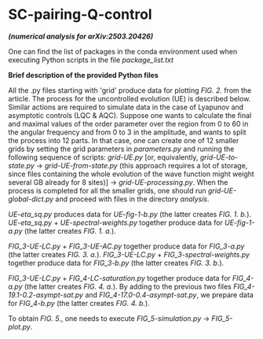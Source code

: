 # SC-pairing-Q-control
***(numerical analysis for arXiv:2503.20426)***

One can find the list of packages in the conda environment used when executing Python scripts in the file *package_list.txt*

**Brief description of the provided Python files**

All the .py files starting with 'grid' produce data for plotting *FIG. 2.* from the article. The process for the uncontrolled evolution (UE) is described below. Similar actions are required to simulate data in the case of Lyapunov and asymptotic controls (LQC & AQC). Suppose one wants to calculate the final and maximal values of the order parameter over the region from 0 to 60 in the angular frequency and from 0 to 3 in the amplitude, and wants to split the process into 12 parts. In that case, one can create one of 12 smaller grids by setting the grid parameters in *parameters.py* and running the following sequence of scripts: *grid-UE.py* [or, equivalently, *grid-UE-to-state.py* -> *grid-UE-from-state.py* (this approach requires a lot of storage, since files containing the whole evolution of the wave function might weight several GB already for 8 sites)] -> *grid-UE-processing.py*. When the process is completed for all the smaller grids, one should run *grid-UE-global-dict.py* and proceed with files in the directory *analysis*.

*UE-eta_sq.py* produces data for *UE-fig-1-b.py* (the latter creates *FIG. 1. b.*). *UE-eta_sq.py* + *UE-spectral-weights.py* together produce data for *UE-fig-1-a.py* (the latter creates *FIG. 1. a.*).

*FIG_3-UE-LC.py* + *FIG_3-UE-AC.py* together produce data for *FIG_3-a.py* (the latter creates *FIG. 3. a.*). *FIG_3-UE-LC.py* + *FIG_3-spectral-weights.py* together produce data for *FIG_3-b.py* (the latter creates *FIG. 3. b.*).

*FIG_3-UE-LC.py* + *FIG_4-LC-saturation.py* together produce data for *FIG_4-a.py* (the latter creates *FIG. 4. a.*). By adding to the previous two files *FIG_4-19.1-0.2-asympt-sat.py* and *FIG_4-17.0-0.4-asympt-sat.py*, we prepare data for *FIG_4-b.py* (the latter creates *FIG. 4. b.*).

To obtain *FIG. 5.*, one needs to execute *FIG_5-simulation.py* -> *FIG_5-plot.py*.
